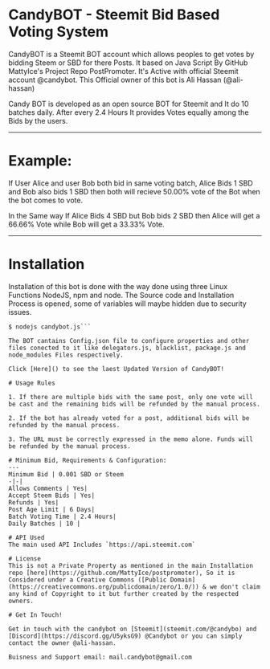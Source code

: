 # CandyBOT - Steemit Bid Based Voting System

CandyBOT is a Steemit BOT account which allows peoples to get votes by bidding Steem or SBD for there Posts. It based on Java Script By GitHub MattyIce's Project Repo PostPromoter. It's Active with official Steemit account @candybot. This Official owner of this bot is Ali Hassan (@ali-hassan)

Candy BOT is developed as an open source BOT for Steemit and It do 10 batches daily. After every 2.4 Hours It provides Votes equally among the Bids by the users.

---

# Example:
If User Alice and user Bob both bid in same voting batch, Alice Bids 1 SBD and Bob also bids 1 SBD then both will recieve 50.00% vote of the Bot when the bot comes to vote. 

In the Same way If Alice Bids 4 SBD but Bob bids 2 SBD then Alice will get a 66.66% Vote while Bob will get a 33.33% Vote.

---

# Installation
Installation of this bot is done with the way done using three Linux Functions NodeJS, npm and node. The Source code and Installation Process is opened, some of variables will maybe hidden due to security issues.

```$ npm install
$ nodejs candybot.js```

The BOT cantains Config.json file to configure properties and other files conected to it like delegators.js, blacklist, package.js and node_modules Files respectively.

Click [Here]() to see the laest Updated Version of CandyBOT!

# Usage Rules

1. If there are multiple bids with the same post, only one vote will be cast and the remaining bids will be refunded by the manual process.

2. If the bot has already voted for a post, additional bids will be refunded by the manual process.

3. The URL must be correctly expressed in the memo alone. Funds will be refunded by the manual process.

# Minimum Bid, Requirements & Configuration:
---
Minimum Bid | 0.001 SBD or Steem
-|-|
Allows Comments | Yes|
Accept Steem Bids | Yes|
Refunds | Yes|
Post Age Limit | 6 Days|
Batch Voting Time | 2.4 Hours|
Daily Batches | 10 |

# API Used
The main used API Includes `https://api.steemit.com`

# License
This is not a Private Property as mentioned in the main Installation repo [here](https://github.com/MattyIce/postpromoter), So it is Considered under a Creative Commons ([Public Domain](https://creativecommons.org/publicdomain/zero/1.0/)) & we don't claim any kind of Copyright to it but further created by the respected owners.

# Get In Touch!

Get in touch with the candybot on [Steemit](steemit.com/@candybo) and [Discord](https://discord.gg/U5yksG9) @Candybot or you can simply contact the owner @ali-hassan.

Buisness and Support email: mail.candybot@gmail.com
